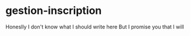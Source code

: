 # gestion-inscription
Honeslly I don't know what I should write here But I promise you that I will 

